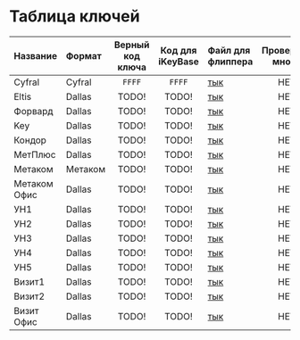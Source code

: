 # Таблица ключей
|Название    |Формат |Верный код ключа|Код для iKeyBase|Файл для флиппера                |Проверено мной?|Работает у меня?|
|:-----------|:------|:--------------:|:--------------:|:--------------------------------|:-------------:|:--------------:|
|Cyfral      |Cyfral |`FFFF`          |`FFFF`          |[тык](/StarButton/Cyfral.ibtn)   |НЕТ            |---             |
|Eltis       |Dallas |TODO!           |TODO!           |[тык](/StarButton/ELTIS.ibtn)    |НЕТ            |---             |
|Форвард     |Dallas |TODO!           |TODO!           |[тык](/StarButton/Forward.ibtn)  |НЕТ            |---             |
|Key         |Dallas |TODO!           |TODO!           |[тык](/StarButton/KEY.ibtn)      |НЕТ            |---             |
|Кондор      |Dallas |TODO!           |TODO!           |[тык](/StarButton/Kondor.ibtn)   |НЕТ            |---             |
|МетПлюс     |Dallas |TODO!           |TODO!           |[тык](/StarButton/METplus.ibtn)  |НЕТ            |---             |
|Метаком     |Метаком|TODO!           |TODO!           |[тык](/StarButton/Metakom.ibtn)  |НЕТ            |---             |
|Метаком Офис|Dallas |TODO!           |TODO!           |[тык](/StarButton/OfficeMet.ibtn)|НЕТ            |---             |
|УН1         |Dallas |TODO!           |TODO!           |[тык](/StarButton/Un1st.ibtn)    |НЕТ            |---             |
|УН2         |Dallas |TODO!           |TODO!           |[тык](/StarButton/Un2st.ibtn)    |НЕТ            |---             |
|УН3         |Dallas |TODO!           |TODO!           |[тык](/StarButton/Un3st.ibtn)    |НЕТ            |---             |
|УН4         |Dallas |TODO!           |TODO!           |[тык](/StarButton/Un4st.ibtn)    |НЕТ            |---             |
|УН5         |Dallas |TODO!           |TODO!           |[тык](/StarButton/Un5st.ibtn)    |НЕТ            |---             |
|Визит1      |Dallas |TODO!           |TODO!           |[тык](/StarButton/VIZ.ibtn)      |НЕТ            |---             |
|Визит2      |Dallas |TODO!           |TODO!           |[тык](/StarButton/VIZ2.ibtn)     |НЕТ            |---             |
|Визит Офис  |Dallas |TODO!           |TODO!           |[тык](/StarButton/VizOff.ibtn)   |НЕТ            |---             |
